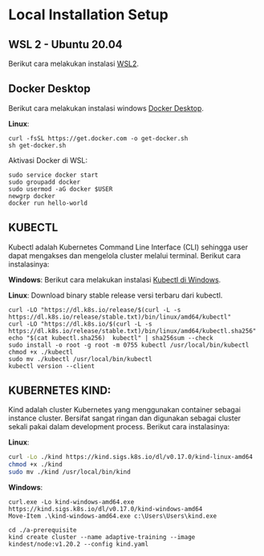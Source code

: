 # Local Installation Setup

## WSL 2 - Ubuntu 20.04

Berikut cara melakukan instalasi [WSL2](https://learn.microsoft.com/en-us/windows/wsl/install).

## Docker Desktop

Berikut cara melakukan instalasi windows [Docker Desktop](https://youtu.be/Y_XPQ-7hjnY).

**Linux**:
```
curl -fsSL https://get.docker.com -o get-docker.sh
sh get-docker.sh
```
Aktivasi Docker di WSL:
```
sudo service docker start
sudo groupadd docker
sudo usermod -aG docker $USER
newgrp docker
docker run hello-world
```

## KUBECTL
Kubectl adalah Kubernetes Command Line Interface (CLI) sehingga user dapat mengakses dan mengelola cluster melalui terminal. Berikut cara instalasinya:

**Windows**:
Berikut cara melakukan instalasi [Kubectl di Windows](https://youtu.be/G9MmLUsBd3g).

**Linux**:
Download binary stable release versi terbaru dari kubectl.
```
curl -LO "https://dl.k8s.io/release/$(curl -L -s https://dl.k8s.io/release/stable.txt)/bin/linux/amd64/kubectl"
curl -LO "https://dl.k8s.io/$(curl -L -s https://dl.k8s.io/release/stable.txt)/bin/linux/amd64/kubectl.sha256"
echo "$(cat kubectl.sha256)  kubectl" | sha256sum --check
sudo install -o root -g root -m 0755 kubectl /usr/local/bin/kubectl
chmod +x ./kubectl
sudo mv ./kubectl /usr/local/bin/kubectl
kubectl version --client
```
## KUBERNETES KIND:
Kind adalah cluster Kubernetes yang menggunakan container sebagai instance cluster. Bersifat sangat ringan dan digunakan sebagai cluster sekali pakai dalam development process. Berikut cara instalasinya:

**Linux**:
```bash
curl -Lo ./kind https://kind.sigs.k8s.io/dl/v0.17.0/kind-linux-amd64
chmod +x ./kind
sudo mv ./kind /usr/local/bin/kind
```

**Windows**:
```
curl.exe -Lo kind-windows-amd64.exe https://kind.sigs.k8s.io/dl/v0.17.0/kind-windows-amd64
Move-Item .\kind-windows-amd64.exe c:\Users\Users\kind.exe
```

```
cd ./a-prerequisite
kind create cluster --name adaptive-training --image kindest/node:v1.20.2 --config kind.yaml
```